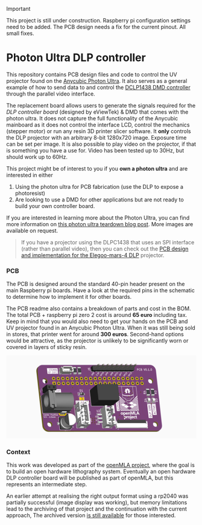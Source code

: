 > [!Important]
>
> This project is still under construction. Raspberry pi configuration settings need to be added.  The PCB design needs a fix for the current pinout. All small fixes.

# Photon Ultra DLP controller

This repository contains PCB design files and code to control the UV projector found on the [Anycubic Photon Ultra](https://store.anycubic.com/products/photon-ultra). It also serves as a general example of how to send data to and control the [DCLP1438 DMD controller](https://www.ti.com/product/DLPC1438) through the parallel video interface.

The replacement board allows users to generate the signals required for the *DLP controller board* (designed by eViewTek) & DMD that comes with the photon ultra. It does not capture the full functionality of the Anycubic mainboard as it does not control the interface LCD, control the mechanics (stepper motor) or run any resin 3D printer slicer software. It **only** controls the DLP projector with an arbitrary 8-bit 1280x720 image. Exposure time can be set per image. It is also possible to play video on the projector, if that is something you have a use for. Video has been tested up to 30Hz, but should work up to 60Hz.

This project might be of interest to you if you **own a photon ultra** and are interested in either

1. Using the photon ultra for PCB fabrication (use the DLP to expose a photoresist)
2. Are looking to use a DMD for other applications but are not ready to build your own controller board.

If you are interested in learning more about the Photon Ultra, you can find more information on [this photon ultra teardown blog post](https://nemoandrea.github.io/blog/Anycubic_DLP_teardown/). More images are available on request.

> If you have a projector using the DLPC1438 that uses an SPI interface (rather than parallel video), then you can check out the [PCB design and implementation for the Elegoo-mars-4 DLP](https://github.com/openMLA/elegoo-mars-4-dlp-controller) projector.

### PCB

The PCB is designed around the standard 40-pin header present on the main Raspberry pi boards. Have a look at the required pins in the schematic to determine how to implement it for other boards.

The PCB readme also contains a breakdown of parts and cost in the BOM. The total PCB + raspberry pi zero 2 cost is around **65 euro** including tax. Keep in mind that you would also need to get your hands on the PCB and UV projector found in an Anycubic Photon Ultra. When it was still being sold in stores, that printer went for around **300 euros**. Second-hand options would be attractive, as the projector is unlikely to be significantly worn or covered in layers of sticky resin.

![](media/pcb_3D_front.PNG)

### Context

This work was developed as part of the [openMLA project](https://github.com/openMLA), where the goal is to build an open hardware lithography system. Eventually an open hardware DLP controller board will be published as part of openMLA, but this represents an intermediate step. 

An earlier attempt at realising the right output format using a rp2040 was partially successful (image display was working), but memory limitations lead to the archiving of that project and the continuation with the current approach, The archived version [is still available](https://github.com/openMLA/photon-ultra-controller-rp2040) for those interested.
